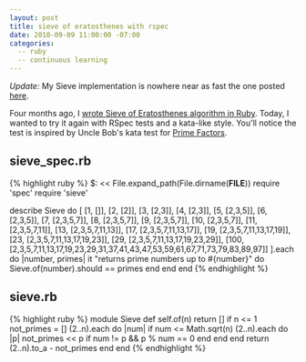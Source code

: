 ```yaml
---
layout: post
title: sieve of eratosthenes with rspec
date: 2010-09-09 11:00:00 -07:00
categories:
  -- ruby
  -- continuous learning
---
```


*Update:* My Sieve implementation is nowhere near as fast the one posted [here](http://github.com/joshuaclayton/sieve).

Four months ago, I [wrote Sieve of Eratosthenes algorithm in Ruby](http://skim.la/2010/05/09/sieve-of-eratosthenes/).  Today, I wanted to try it again with RSpec tests and a kata-like style.  You'll notice the test is inspired by Uncle Bob's kata test for [Prime Factors](http://vimeo.com/7762511).

## sieve\_spec.rb

{% highlight ruby %}
$: << File.expand_path(File.dirname(__FILE__))
require 'spec'
require 'sieve'

describe Sieve do
  [
    [1,   []],
    [2,   [2]],
    [3,   [2,3]],
    [4,   [2,3]],
    [5,   [2,3,5]],
    [6,   [2,3,5]],
    [7,   [2,3,5,7]],
    [8,   [2,3,5,7]],
    [9,   [2,3,5,7]],
    [10,  [2,3,5,7]],
    [11,  [2,3,5,7,11]],
    [13,  [2,3,5,7,11,13]],
    [17,  [2,3,5,7,11,13,17]],
    [19,  [2,3,5,7,11,13,17,19]],
    [23,  [2,3,5,7,11,13,17,19,23]],
    [29,  [2,3,5,7,11,13,17,19,23,29]],
    [100, [2,3,5,7,11,13,17,19,23,29,31,37,41,43,47,53,59,61,67,71,73,79,83,89,97]]
  ].each do |number, primes|
    it "returns prime numbers up to #{number}" do
      Sieve.of(number).should == primes
    end
  end
end
{% endhighlight %}

## sieve.rb

{% highlight ruby %}
module Sieve
  def self.of(n)
    return [] if n <= 1
    not_primes = []
    (2..n).each do |num|
      if num <= Math.sqrt(n)
        (2..n).each do |p|
          not_primes << p if num != p && p % num == 0
        end
      end
    end
    return (2..n).to_a - not_primes
  end
end
{% endhighlight %}
